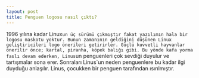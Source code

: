 ```yaml
---
layout: post
title: Penguen logosu nasıl çıktı?
---
```


1996 yılına kadar Linux`un üç sürümü çıkmıştır fakat yazılımın hala bir logosu maskotu yoktur. Bunun zamanının geldiğini düşünen Linux geliştiricileri logo önerileri getirirler. Güçlü kuvvetli hayvanlar önerilir önce; kartal, piranha, köpek balığı gibi. Bu yönde kafa yorma faslı devam ederken, Linus`un penguenleri çok sevdiği duyulur ve tartışmalar sona erer. Sonraları Linus`un neden penguenlere bu kadar ilgi duyduğu anlaşılır. Linus, çocukken bir penguen tarafından ısırılmıştır.


